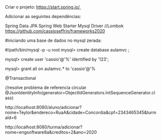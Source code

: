 Criar o projeto: https://start.spring.io/ 

Adicionar as seguintes dependências:

Spring Data JPA
Spring Web Starter
Mysql Driver
//Lombok
https://github.com/cassioseffrin/frameworks2020

#iniciando uma base de dados no mysql zerada:

#/path/bin/mysql -p -u root mysql> 
create database aulamvc ; 

mysql> 
create user 'cassio'@'%' identified by '123'; 

mysql> 
grant all on aulamvc.* to 'cassio'@'%


@Transactional

//resolve problema de referencia circular
@JsonIdentityInfo(generator=ObjectIdGenerators.IntSequenceGenerator.class)


http://localhost:8080/aluno/adicionar?nome=Teylor&endereco=RuaA&cidade=Concordia&cpf=2343465345&turmaId=6

http://localhost:8080/turma/adicionar?nome=engsoftware8a&creditos=2&ano=2020


